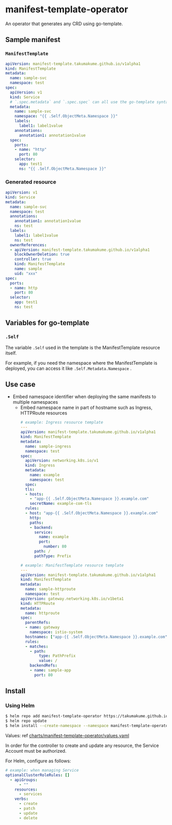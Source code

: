 # manifest-template-operator

An operator that generates any CRD using go-template.

## Sample manifest

### `ManifestTemplate`

```yaml
apiVersion: manifest-template.takumakume.github.io/v1alpha1
kind: ManifestTemplate
metadata:
  name: sample-svc
  namespace: test
spec:
  apiVersion: v1
  kind: Service
  # `.spec.metadata` and `.spec.spec` can all use the go-template syntax.
  metadata:
    name: sample-svc
    namespace: "{{ .Self.ObjectMeta.Namespace }}"
    labels:
      label1: label1value
    annotations:
      annotation1: annotation1value
  spec:
    ports:
    - name: "http"
      port: 80
    selector:
      app: test1
      ns: "{{ .Self.ObjectMeta.Namespace }}"
```

### Generated resource

```yaml
apiVersion: v1
kind: Service
metadata:
  name: sample-svc
  namespace: test
  annotations:
    annotation1: annotation1value
    ns: test
  labels:
    label1: label1value
    ns: test
  ownerReferences:
  - apiVersion: manifest-template.takumakume.github.io/v1alpha1
    blockOwnerDeletion: true
    controller: true
    kind: ManifestTemplate
    name: sample
    uid: "xxx"
spec:
  ports:
  - name: http
    port: 80
  selector:
    app: test1
    ns: test
```

## Variables for go-template

### `.Self`

The variable `.Self` used in the template is the ManifestTemplate resource itself.

For example, if you need the namespace where the ManifestTemplate is deployed, you can access it like `.Self.Metadata.Namespace` .

## Use case

- Embed namespace identifier when deploying the same manifests to multiple namespaces
  - Embed namespace name in part of hostname such as Ingress, HTTPRoute resources
    ```yaml
    # example: Ingress resource template
    ---
    apiVersion: manifest-template.takumakume.github.io/v1alpha1
    kind: ManifestTemplate
    metadata:
      name: sample-ingress
      namespace: test
    spec:
      apiVersion: networking.k8s.io/v1
      kind: Ingress
      metadata:
        name: example
        namespace: test
      spec:
      tls:
      - hosts:
        - "app-{{ .Self.ObjectMeta.Namespace }}.example.com"
        secretName: example-com-tls
      rules:
      - host: "app-{{ .Self.ObjectMeta.Namespace }}.example.com"
        http:
        paths:
        - backend:
          service:
            name: example
            port:
              number: 80
          path: /
          pathType: Prefix
    ```
    ```yaml
    # example: ManifestTemplate resource template
    ---
    apiVersion: manifest-template.takumakume.github.io/v1alpha1
    kind: ManifestTemplate
    metadata:
      name: sample-httproute
      namespace: test
    apiVersion: gateway.networking.k8s.io/v1beta1
    kind: HTTPRoute
    metadata:
      name: httproute
    spec:
      parentRefs:
      - name: gateway
        namespace: istio-system
      hostnames: ["app-{{ .Self.ObjectMeta.Namespace }}.example.com"]
      rules:
      - matches:
        - path:
            type: PathPrefix
            value: /
        backendRefs:
        - name: sample-app
          port: 80
    ```

## Install

### Using Helm

```sh
$ helm repo add manifest-template-operator https://takumakume.github.io/manifest-template-operator/charts
$ helm repo update
$ helm install --create-namespace --namespace manifest-template-operator-system manifest-template-operator manifest-template-operator/manifest-template-operator
```

Values: ref [charts/manifest-template-operator/values.yaml](https://github.com/takumakume/manifest-template-operator/blob/main/charts/manifest-template-operator/values.yaml)

In order for the controller to create and update any resource, the Service Account must be authorized.

For Helm, configure as follows:

```yaml
# example: when managing Service
optionalClusterRoleRules: []
  - apiGroups:
      - ""
    resources:
      - services
    verbs:
      - create
      - patch
      - update
      - delete
```